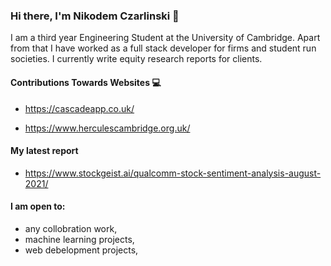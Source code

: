 ### Hi there, I'm Nikodem Czarlinski 👋

I am a third year Engineering Student at the University of Cambridge. Apart from that I have worked as a full stack developer for firms and student run societies. I currently write equity research reports for clients.

#### Contributions Towards Websites :computer:


- https://cascadeapp.co.uk/

- https://www.herculescambridge.org.uk/

#### My latest report

- https://www.stockgeist.ai/qualcomm-stock-sentiment-analysis-august-2021/

#### I am open to:

- any collobration work,
- machine learning projects,
- web debelopment projects, 



<!---
nczarli/nczarli is a ✨ special ✨ repository because its `README.md` (this file) appears on your GitHub profile.
You can click the Preview link to take a look at your changes.
--->


